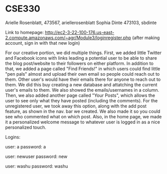 # CSE330
Arielle Rosenblatt, 473567, ariellerosenblatt
Sophia Dinte 473103, sbdinte 

Link to homepage: 
http://ec2-3-22-100-176.us-east-2.compute.amazonaws.com/~agr/Module3/loginregister.php 
(after making account, sign in with that new login)

For our creative portion, we did multiple things. First, we added little Twitter and Facebook icons with links leading a potential user to be able to share the blog post/website to their followers on either platform. In addition to that, we added a page called "Find Friends!" in which users could find little "pen pals" almost and upload their own email so people could reach out to them. Other user's would have their emails there for anyone to reach out to them. We did this buy creating a new database and attatching the current user's emails to them. We also showed the emails/usernames in a column. Then, we also added another page called "Your Posts", which allows the user to see only what they have posted (including the comments). For the unregistered user, we took away this option, along with the add post feature, as shown in the nav. bar we created. We also made it so you could see who commented what on which post. Also, in the home page, we made it a personalized welcome message to whatever user is logged in as a nice personalized touch. 

Logins:

user: a password: a

user: newuser password: new

user: washu password: washu


